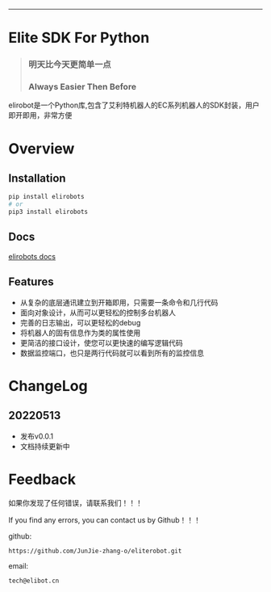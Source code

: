 ---

# Elite SDK For Python

> ### 明天比今天更简单一点
>
> ### Always Easier Then Before


elirobot是一个Python库,包含了艾利特机器人的EC系列机器人的SDK封装，用户即开即用，非常方便

# Overview

## Installation

```bash
pip install elirobots
# or
pip3 install elirobots
```

## Docs

[elirobots docs](https://www.yuque.com/docs/share/45a1e736-02ce-4b0f-b7ba-f11e97df9fc5?#)

## Features

- 从复杂的底层通讯建立到开箱即用，只需要一条命令和几行代码
- 面向对象设计，从而可以更轻松的控制多台机器人
- 完善的日志输出，可以更轻松的debug
- 将机器人的固有信息作为类的属性使用
- 更简洁的接口设计，使您可以更快速的编写逻辑代码
- 数据监控端口，也只是两行代码就可以看到所有的监控信息

# ChangeLog

## 20220513

- 发布v0.0.1
- 文档持续更新中



# Feedback

如果你发现了任何错误，请联系我们！！！

If you find any errors, you can contact us by Github！！！

github:

```
https://github.com/JunJie-zhang-o/eliterobot.git
```

email:

```
tech@elibot.cn
```


